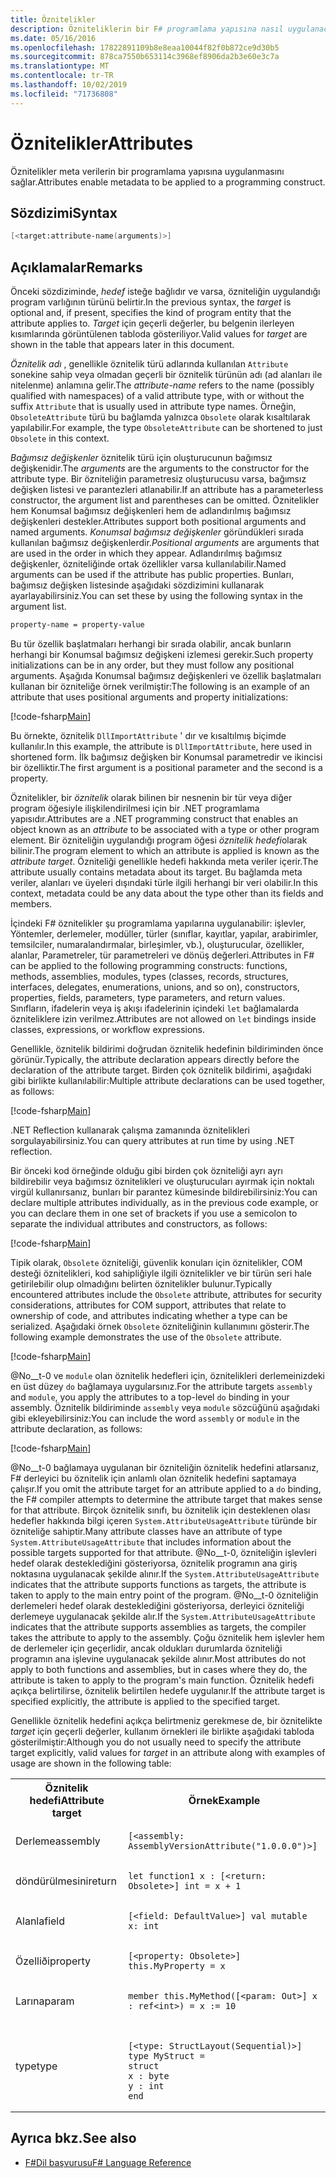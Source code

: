 ```yaml
---
title: Öznitelikler
description: Özniteliklerin bir F# programlama yapısına nasıl uygulanacağını nasıl etkinleştirebileceğinizi öğrenin.
ms.date: 05/16/2016
ms.openlocfilehash: 17822891109b8e8eaa10044f82f0b872ce9d30b5
ms.sourcegitcommit: 878ca7550b653114c3968ef8906da2b3e60e3c7a
ms.translationtype: MT
ms.contentlocale: tr-TR
ms.lasthandoff: 10/02/2019
ms.locfileid: "71736808"
---
```

# <a name="attributes"></a><span data-ttu-id="bce9d-103">Öznitelikler</span><span class="sxs-lookup"><span data-stu-id="bce9d-103">Attributes</span></span>

<span data-ttu-id="bce9d-104">Öznitelikler meta verilerin bir programlama yapısına uygulanmasını sağlar.</span><span class="sxs-lookup"><span data-stu-id="bce9d-104">Attributes enable metadata to be applied to a programming construct.</span></span>

## <a name="syntax"></a><span data-ttu-id="bce9d-105">Sözdizimi</span><span class="sxs-lookup"><span data-stu-id="bce9d-105">Syntax</span></span>

```fsharp
[<target:attribute-name(arguments)>]
```

## <a name="remarks"></a><span data-ttu-id="bce9d-106">Açıklamalar</span><span class="sxs-lookup"><span data-stu-id="bce9d-106">Remarks</span></span>

<span data-ttu-id="bce9d-107">Önceki sözdiziminde, *hedef* isteğe bağlıdır ve varsa, özniteliğin uygulandığı program varlığının türünü belirtir.</span><span class="sxs-lookup"><span data-stu-id="bce9d-107">In the previous syntax, the *target* is optional and, if present, specifies the kind of program entity that the attribute applies to.</span></span> <span data-ttu-id="bce9d-108">*Target* için geçerli değerler, bu belgenin ilerleyen kısımlarında görüntülenen tabloda gösteriliyor.</span><span class="sxs-lookup"><span data-stu-id="bce9d-108">Valid values for *target* are shown in the table that appears later in this document.</span></span>

<span data-ttu-id="bce9d-109">*Öznitelik adı* , genellikle öznitelik türü adlarında kullanılan `Attribute` sonekine sahip veya olmadan geçerli bir öznitelik türünün adı (ad alanları ile nitelenme) anlamına gelir.</span><span class="sxs-lookup"><span data-stu-id="bce9d-109">The *attribute-name* refers to the name (possibly qualified with namespaces) of a valid attribute type, with or without the suffix `Attribute` that is usually used in attribute type names.</span></span> <span data-ttu-id="bce9d-110">Örneğin, `ObsoleteAttribute` türü bu bağlamda yalnızca `Obsolete` olarak kısaltılarak yapılabilir.</span><span class="sxs-lookup"><span data-stu-id="bce9d-110">For example, the type `ObsoleteAttribute` can be shortened to just `Obsolete` in this context.</span></span>

<span data-ttu-id="bce9d-111">*Bağımsız değişkenler* öznitelik türü için oluşturucunun bağımsız değişkenidir.</span><span class="sxs-lookup"><span data-stu-id="bce9d-111">The *arguments* are the arguments to the constructor for the attribute type.</span></span> <span data-ttu-id="bce9d-112">Bir özniteliğin parametresiz oluşturucusu varsa, bağımsız değişken listesi ve parantezleri atlanabilir.</span><span class="sxs-lookup"><span data-stu-id="bce9d-112">If an attribute has a parameterless constructor, the argument list and parentheses can be omitted.</span></span> <span data-ttu-id="bce9d-113">Öznitelikler hem Konumsal bağımsız değişkenleri hem de adlandırılmış bağımsız değişkenleri destekler.</span><span class="sxs-lookup"><span data-stu-id="bce9d-113">Attributes support both positional arguments and named arguments.</span></span> <span data-ttu-id="bce9d-114">*Konumsal bağımsız değişkenler* göründükleri sırada kullanılan bağımsız değişkenlerdir.</span><span class="sxs-lookup"><span data-stu-id="bce9d-114">*Positional arguments* are arguments that are used in the order in which they appear.</span></span> <span data-ttu-id="bce9d-115">Adlandırılmış bağımsız değişkenler, özniteliğinde ortak özellikler varsa kullanılabilir.</span><span class="sxs-lookup"><span data-stu-id="bce9d-115">Named arguments can be used if the attribute has public properties.</span></span> <span data-ttu-id="bce9d-116">Bunları, bağımsız değişken listesinde aşağıdaki sözdizimini kullanarak ayarlayabilirsiniz.</span><span class="sxs-lookup"><span data-stu-id="bce9d-116">You can set these by using the following syntax in the argument list.</span></span>

```fsharp
property-name = property-value
```

<span data-ttu-id="bce9d-117">Bu tür özellik başlatmaları herhangi bir sırada olabilir, ancak bunların herhangi bir Konumsal bağımsız değişkeni izlemesi gerekir.</span><span class="sxs-lookup"><span data-stu-id="bce9d-117">Such property initializations can be in any order, but they must follow any positional arguments.</span></span> <span data-ttu-id="bce9d-118">Aşağıda Konumsal bağımsız değişkenleri ve özellik başlatmaları kullanan bir özniteliğe örnek verilmiştir:</span><span class="sxs-lookup"><span data-stu-id="bce9d-118">The following is an example of an attribute that uses positional arguments and property initializations:</span></span>

[!code-fsharp[Main](~/samples/snippets/fsharp/lang-ref-2/snippet6202.fs)]

<span data-ttu-id="bce9d-119">Bu örnekte, öznitelik `DllImportAttribute` ' dır ve kısaltılmış biçimde kullanılır.</span><span class="sxs-lookup"><span data-stu-id="bce9d-119">In this example, the attribute is `DllImportAttribute`, here used in shortened form.</span></span> <span data-ttu-id="bce9d-120">İlk bağımsız değişken bir Konumsal parametredir ve ikincisi bir özelliktir.</span><span class="sxs-lookup"><span data-stu-id="bce9d-120">The first argument is a positional parameter and the second is a property.</span></span>

<span data-ttu-id="bce9d-121">Öznitelikler, bir *öznitelik* olarak bilinen bir nesnenin bir tür veya diğer program öğesiyle ilişkilendirilmesi için bir .NET programlama yapısıdır.</span><span class="sxs-lookup"><span data-stu-id="bce9d-121">Attributes are a .NET programming construct that enables an object known as an *attribute* to be associated with a type or other program element.</span></span> <span data-ttu-id="bce9d-122">Bir özniteliğin uygulandığı program öğesi *öznitelik hedefi*olarak bilinir.</span><span class="sxs-lookup"><span data-stu-id="bce9d-122">The program element to which an attribute is applied is known as the *attribute target*.</span></span> <span data-ttu-id="bce9d-123">Özniteliği genellikle hedefi hakkında meta veriler içerir.</span><span class="sxs-lookup"><span data-stu-id="bce9d-123">The attribute usually contains metadata about its target.</span></span> <span data-ttu-id="bce9d-124">Bu bağlamda meta veriler, alanları ve üyeleri dışındaki türle ilgili herhangi bir veri olabilir.</span><span class="sxs-lookup"><span data-stu-id="bce9d-124">In this context, metadata could be any data about the type other than its fields and members.</span></span>

<span data-ttu-id="bce9d-125">İçindeki F# öznitelikler şu programlama yapılarına uygulanabilir: işlevler, Yöntemler, derlemeler, modüller, türler (sınıflar, kayıtlar, yapılar, arabirimler, temsilciler, numaralandırmalar, birleşimler, vb.), oluşturucular, özellikler, alanlar, Parametreler, tür parametreleri ve dönüş değerleri.</span><span class="sxs-lookup"><span data-stu-id="bce9d-125">Attributes in F# can be applied to the following programming constructs: functions, methods, assemblies, modules, types (classes, records, structures, interfaces, delegates, enumerations, unions, and so on), constructors, properties, fields, parameters, type parameters, and return values.</span></span> <span data-ttu-id="bce9d-126">Sınıfların, ifadelerin veya iş akışı ifadelerinin içindeki `let` bağlamalarda özniteliklere izin verilmez.</span><span class="sxs-lookup"><span data-stu-id="bce9d-126">Attributes are not allowed on `let` bindings inside classes, expressions, or workflow expressions.</span></span>

<span data-ttu-id="bce9d-127">Genellikle, öznitelik bildirimi doğrudan öznitelik hedefinin bildiriminden önce görünür.</span><span class="sxs-lookup"><span data-stu-id="bce9d-127">Typically, the attribute declaration appears directly before the declaration of the attribute target.</span></span> <span data-ttu-id="bce9d-128">Birden çok öznitelik bildirimi, aşağıdaki gibi birlikte kullanılabilir:</span><span class="sxs-lookup"><span data-stu-id="bce9d-128">Multiple attribute declarations can be used together, as follows:</span></span>

[!code-fsharp[Main](~/samples/snippets/fsharp/lang-ref-2/snippet6603.fs)]

<span data-ttu-id="bce9d-129">.NET Reflection kullanarak çalışma zamanında öznitelikleri sorgulayabilirsiniz.</span><span class="sxs-lookup"><span data-stu-id="bce9d-129">You can query attributes at run time by using .NET reflection.</span></span>

<span data-ttu-id="bce9d-130">Bir önceki kod örneğinde olduğu gibi birden çok özniteliği ayrı ayrı bildirebilir veya bağımsız öznitelikleri ve oluşturucuları ayırmak için noktalı virgül kullanırsanız, bunları bir parantez kümesinde bildirebilirsiniz:</span><span class="sxs-lookup"><span data-stu-id="bce9d-130">You can declare multiple attributes individually, as in the previous code example, or you can declare them in one set of brackets if you use a semicolon to separate the individual attributes and constructors, as follows:</span></span>

[!code-fsharp[Main](~/samples/snippets/fsharp/lang-ref-2/snippet6604.fs)]

<span data-ttu-id="bce9d-131">Tipik olarak, `Obsolete` özniteliği, güvenlik konuları için öznitelikler, COM desteği öznitelikleri, kod sahipliğiyle ilgili öznitelikler ve bir türün seri hale getirilebilir olup olmadığını belirten öznitelikler bulunur.</span><span class="sxs-lookup"><span data-stu-id="bce9d-131">Typically encountered attributes include the `Obsolete` attribute, attributes for security considerations, attributes for COM support, attributes that relate to ownership of code, and attributes indicating whether a type can be serialized.</span></span> <span data-ttu-id="bce9d-132">Aşağıdaki örnek `Obsolete` özniteliğinin kullanımını gösterir.</span><span class="sxs-lookup"><span data-stu-id="bce9d-132">The following example demonstrates the use of the `Obsolete` attribute.</span></span>

[!code-fsharp[Main](~/samples/snippets/fsharp/lang-ref-2/snippet6605.fs)]

<span data-ttu-id="bce9d-133">@No__t-0 ve `module` olan öznitelik hedefleri için, öznitelikleri derlemeinizdeki en üst düzey `do` bağlamaya uygularsınız.</span><span class="sxs-lookup"><span data-stu-id="bce9d-133">For the attribute targets `assembly` and `module`, you apply the attributes to a top-level `do` binding in your assembly.</span></span> <span data-ttu-id="bce9d-134">Öznitelik bildiriminde `assembly` veya `module` sözcüğünü aşağıdaki gibi ekleyebilirsiniz:</span><span class="sxs-lookup"><span data-stu-id="bce9d-134">You can include the word `assembly` or `module` in the attribute declaration, as follows:</span></span>

[!code-fsharp[Main](~/samples/snippets/fsharp/lang-ref-2/snippet6606.fs)]

<span data-ttu-id="bce9d-135">@No__t-0 bağlamaya uygulanan bir özniteliğin öznitelik hedefini atlarsanız, F# derleyici bu öznitelik için anlamlı olan öznitelik hedefini saptamaya çalışır.</span><span class="sxs-lookup"><span data-stu-id="bce9d-135">If you omit the attribute target for an attribute applied to a `do` binding, the F# compiler attempts to determine the attribute target that makes sense for that attribute.</span></span> <span data-ttu-id="bce9d-136">Birçok öznitelik sınıfı, bu öznitelik için desteklenen olası hedefler hakkında bilgi içeren `System.AttributeUsageAttribute` türünde bir özniteliğe sahiptir.</span><span class="sxs-lookup"><span data-stu-id="bce9d-136">Many attribute classes have an attribute of type `System.AttributeUsageAttribute` that includes information about the possible targets supported for that attribute.</span></span> <span data-ttu-id="bce9d-137">@No__t-0, özniteliğin işlevleri hedef olarak desteklediğini gösteriyorsa, öznitelik programın ana giriş noktasına uygulanacak şekilde alınır.</span><span class="sxs-lookup"><span data-stu-id="bce9d-137">If the `System.AttributeUsageAttribute` indicates that the attribute supports functions as targets, the attribute is taken to apply to the main entry point of the program.</span></span> <span data-ttu-id="bce9d-138">@No__t-0 özniteliğin derlemeleri hedef olarak desteklediğini gösteriyorsa, derleyici özniteliği derlemeye uygulanacak şekilde alır.</span><span class="sxs-lookup"><span data-stu-id="bce9d-138">If the `System.AttributeUsageAttribute` indicates that the attribute supports assemblies as targets, the compiler takes the attribute to apply to the assembly.</span></span> <span data-ttu-id="bce9d-139">Çoğu öznitelik hem işlevler hem de derlemeler için geçerlidir, ancak oldukları durumlarda özniteliği programın ana işlevine uygulanacak şekilde alınır.</span><span class="sxs-lookup"><span data-stu-id="bce9d-139">Most attributes do not apply to both functions and assemblies, but in cases where they do, the attribute is taken to apply to the program's main function.</span></span> <span data-ttu-id="bce9d-140">Öznitelik hedefi açıkça belirtilirse, öznitelik belirtilen hedefe uygulanır.</span><span class="sxs-lookup"><span data-stu-id="bce9d-140">If the attribute target is specified explicitly, the attribute is applied to the specified target.</span></span>

<span data-ttu-id="bce9d-141">Genellikle öznitelik hedefini açıkça belirtmeniz gerekmese de, bir öznitelikte *target* için geçerli değerler, kullanım örnekleri ile birlikte aşağıdaki tabloda gösterilmiştir:</span><span class="sxs-lookup"><span data-stu-id="bce9d-141">Although you do not usually need to specify the attribute target explicitly, valid values for *target* in an attribute along with examples of usage are shown in the following table:</span></span>

<table>
  <tr>
    <th><span data-ttu-id="bce9d-142">Öznitelik hedefi</span><span class="sxs-lookup"><span data-stu-id="bce9d-142">Attribute target</span></span></td>
    <th><span data-ttu-id="bce9d-143">Örnek</span><span class="sxs-lookup"><span data-stu-id="bce9d-143">Example</span></span></td> 
  </tr>
  <tr>
    <td><span data-ttu-id="bce9d-144">Derleme</span><span class="sxs-lookup"><span data-stu-id="bce9d-144">assembly</span></span></td>
    <td><pre lang="fsharp"><code>[&lt;assembly: AssemblyVersionAttribute("1.0.0.0")&gt;]</code></pre></td> 
  </tr>
  <tr>
    <td><span data-ttu-id="bce9d-145">döndürülmesini</span><span class="sxs-lookup"><span data-stu-id="bce9d-145">return</span></span></td>
    <td><pre lang="fsharp"><code>let function1 x : [&lt;return: Obsolete&gt;] int = x + 1</code></pre></td> 
  </tr>
  <tr>
    <td><span data-ttu-id="bce9d-146">Alanla</span><span class="sxs-lookup"><span data-stu-id="bce9d-146">field</span></span></td>
    <td><pre lang="fsharp"><code>[&lt;field: DefaultValue&gt;] val mutable x: int</code></pre></td> 
  </tr>
  <tr>
    <td><span data-ttu-id="bce9d-147">Özelliði</span><span class="sxs-lookup"><span data-stu-id="bce9d-147">property</span></span></td>
    <td><pre lang="fsharp"><code>[&lt;property: Obsolete&gt;] this.MyProperty = x</code></pre></td> 
  </tr>
  <tr>
    <td><span data-ttu-id="bce9d-148">Larına</span><span class="sxs-lookup"><span data-stu-id="bce9d-148">param</span></span></td>
    <td><pre lang="fsharp"><code>member this.MyMethod([&lt;param: Out&gt;] x : ref&lt;int&gt;) = x := 10</code></pre></td> 
  </tr>
  <tr>
    <td><span data-ttu-id="bce9d-149">type</span><span class="sxs-lookup"><span data-stu-id="bce9d-149">type</span></span></td>
    <td>
        <pre lang="fsharp"><code>
[&lt;type: StructLayout(Sequential)&gt;] 
type MyStruct = 
struct 
x : byte
y : int
end</code></pre>
    </td>
  </tr>
</table>

## <a name="see-also"></a><span data-ttu-id="bce9d-150">Ayrıca bkz.</span><span class="sxs-lookup"><span data-stu-id="bce9d-150">See also</span></span>

- [<span data-ttu-id="bce9d-151">F#Dil başvurusu</span><span class="sxs-lookup"><span data-stu-id="bce9d-151">F# Language Reference</span></span>](index.md)
